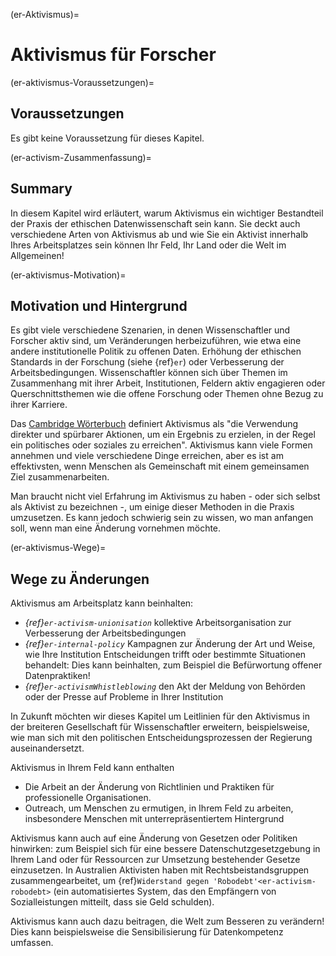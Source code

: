 (er-Aktivismus)=
# Aktivismus für Forscher

(er-aktivismus-Voraussetzungen)=
## Voraussetzungen

Es gibt keine Voraussetzung für dieses Kapitel.

(er-activism-Zusammenfassung)=
## Summary

In diesem Kapitel wird erläutert, warum Aktivismus ein wichtiger Bestandteil der Praxis der ethischen Datenwissenschaft sein kann. Sie deckt auch verschiedene Arten von Aktivismus ab und wie Sie ein Aktivist innerhalb Ihres Arbeitsplatzes sein können Ihr Feld, Ihr Land oder die Welt im Allgemeinen!

(er-aktivismus-Motivation)=
## Motivation und Hintergrund

Es gibt viele verschiedene Szenarien, in denen Wissenschaftler und Forscher aktiv sind, um Veränderungen herbeizuführen, wie etwa eine andere institutionelle Politik zu offenen Daten. Erhöhung der ethischen Standards in der Forschung (siehe {ref}`er`) oder Verbesserung der Arbeitsbedingungen. Wissenschaftler können sich über Themen im Zusammenhang mit ihrer Arbeit, Institutionen, Feldern aktiv engagieren oder Querschnittsthemen wie die offene Forschung oder Themen ohne Bezug zu ihrer Karriere.

Das [Cambridge Wörterbuch](https://dictionary.cambridge.org/dictionary/english/activism) definiert Aktivismus als "die Verwendung direkter und spürbarer Aktionen, um ein Ergebnis zu erzielen, in der Regel ein politisches oder soziales zu erreichen". Aktivismus kann viele Formen annehmen und viele verschiedene Dinge erreichen, aber es ist am effektivsten, wenn Menschen als Gemeinschaft mit einem gemeinsamen Ziel zusammenarbeiten.

Man braucht nicht viel Erfahrung im Aktivismus zu haben - oder sich selbst als Aktivist zu bezeichnen -, um einige dieser Methoden in die Praxis umzusetzen. Es kann jedoch schwierig sein zu wissen, wo man anfangen soll, wenn man eine Änderung vornehmen möchte.

(er-aktivismus-Wege)=
## Wege zu Änderungen

Aktivismus am Arbeitsplatz kann beinhalten:
* *{ref}`er-activism-unionisation`* kollektive Arbeitsorganisation zur Verbesserung der Arbeitsbedingungen
* *{ref}`er-internal-policy`* Kampagnen zur Änderung der Art und Weise, wie Ihre Institution Entscheidungen trifft oder bestimmte Situationen behandelt: Dies kann beinhalten, zum Beispiel die Befürwortung offener Datenpraktiken!
* *{ref}`er-activismWhistleblowing`* den Akt der Meldung von Behörden oder der Presse auf Probleme in Ihrer Institution

In Zukunft möchten wir dieses Kapitel um Leitlinien für den Aktivismus in der breiteren Gesellschaft für Wissenschaftler erweitern, beispielsweise, wie man sich mit den politischen Entscheidungsprozessen der Regierung auseinandersetzt.

Aktivismus in Ihrem Feld kann enthalten
* Die Arbeit an der Änderung von Richtlinien und Praktiken für professionelle Organisationen.
* Outreach, um Menschen zu ermutigen, in Ihrem Feld zu arbeiten, insbesondere Menschen mit unterrepräsentiertem Hintergrund

Aktivismus kann auch auf eine Änderung von Gesetzen oder Politiken hinwirken: zum Beispiel sich für eine bessere Datenschutzgesetzgebung in Ihrem Land oder für Ressourcen zur Umsetzung bestehender Gesetze einzusetzen. In Australien Aktivisten haben mit Rechtsbeistandsgruppen zusammengearbeitet, um {ref}`Widerstand gegen 'Robodebt'<er-activism-robodebt>` (ein automatisiertes System, das den Empfängern von Sozialleistungen mitteilt, dass sie Geld schulden).

Aktivismus kann auch dazu beitragen, die Welt zum Besseren zu verändern! Dies kann beispielsweise die Sensibilisierung für Datenkompetenz umfassen.
